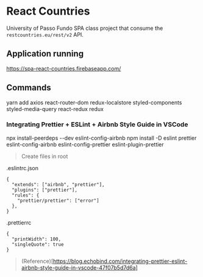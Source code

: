 # React Countries
University of Passo Fundo SPA class project that consume the `restcountries.eu/rest/v2` API.

## Application running
https://spa-react-countries.firebaseapp.com/

## Commands

yarn add axios react-router-dom redux-localstore styled-components styled-media-query react-redux redux

### Integrating Prettier + ESLint + Airbnb Style Guide in VSCode

npx install-peerdeps --dev eslint-config-airbnb
npm install -D eslint prettier eslint-config-airbnb eslint-config-prettier eslint-plugin-prettier

> Create files in root

.eslintrc.json

```
{
  "extends": ["airbnb", "prettier"],
  "plugins": ["prettier"],
  "rules": {
    "prettier/prettier": ["error"]
  },
}
```

.prettierrc

```
{
  "printWidth": 100,
  "singleQuote": true
}
```

> (Reference)[https://blog.echobind.com/integrating-prettier-eslint-airbnb-style-guide-in-vscode-47f07b5d7d6a]
